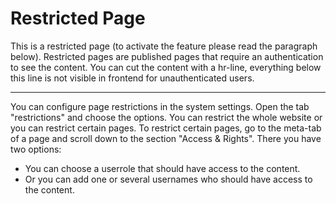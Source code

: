 # Restricted Page

This is a restricted page (to activate the feature please read the paragraph below). Restricted pages are published pages that require an authentication to see the content. You can cut the content with a hr-line, everything below this line is not visible in frontend for unauthenticated users.

---

You can configure page restrictions in the system settings. Open the tab "restrictions" and choose the options. You can restrict the whole website or you can restrict certain pages. To restrict certain pages, go to the meta-tab of a page and scroll down to the section "Access & Rights". There you have two options:

* You can choose a userrole that should have access to the content.
* Or you can add one or several usernames who should have access to the content.

